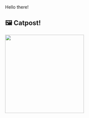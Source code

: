 Hello there!



## 🖼️ Catpost!

<sub>
    <img src="https://cdn2.thecatapi.com/images/Xgus-uqRQ.png" height="256">
</sub>

